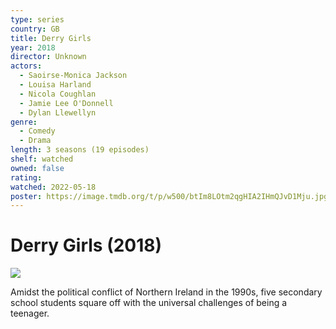 ```yaml
---
type: series
country: GB
title: Derry Girls
year: 2018
director: Unknown
actors:
  - Saoirse-Monica Jackson
  - Louisa Harland
  - Nicola Coughlan
  - Jamie Lee O'Donnell
  - Dylan Llewellyn
genre:
  - Comedy
  - Drama
length: 3 seasons (19 episodes)
shelf: watched
owned: false
rating:
watched: 2022-05-18
poster: https://image.tmdb.org/t/p/w500/btIm8LOtm2qgHIA2IHmQJvD1Mju.jpg
---
```


# Derry Girls (2018)

![](https://image.tmdb.org/t/p/w500/btIm8LOtm2qgHIA2IHmQJvD1Mju.jpg)

Amidst the political conflict of Northern Ireland in the 1990s, five secondary school students square off with the universal challenges of being a teenager.